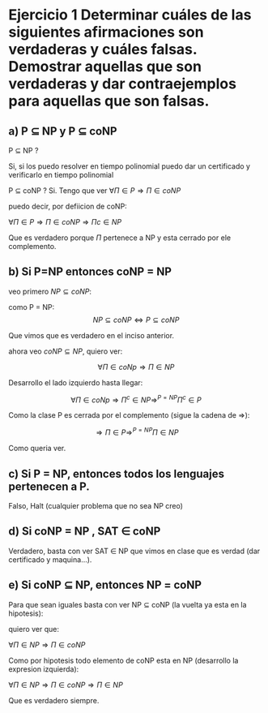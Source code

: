 # Ejercicio 1 Determinar cuáles de las siguientes afirmaciones son verdaderas y cuáles falsas. Demostrar aquellas que son verdaderas y dar contraejemplos para aquellas que son falsas.

## a) P $\subseteq$ NP y P $\subseteq$ coNP

P $\subseteq$ NP ?

Si, si los puedo resolver en tiempo polinomial puedo dar un certificado y verificarlo en tiempo polinomial 

P $\subseteq$ coNP ?
Si. Tengo que ver $\forall \Pi \in P \Rightarrow \Pi \in coNP$

puedo decir, por defiicion de coNP:

$\forall \Pi \in P \Rightarrow \Pi \in coNP \Rightarrow \Pi{c} \in NP$

Que es verdadero porque $\Pi$ pertenece a NP y esta cerrado por ele complemento.

## b) Si P=NP entonces coNP = NP

veo primero $NP \subseteq coNP$:

como P = NP:
$$NP \subseteq coNP \iff P \subseteq coNP$$

Que vimos que es verdadero en el inciso anterior.

ahora veo $coNP \subseteq NP$, quiero ver:

$$\forall \Pi \in coNp \Rightarrow \Pi \in NP$$

Desarrollo el lado izquierdo hasta llegar:

$$\forall \Pi \in coNp \Rightarrow \Pi^{c} \in NP \Rightarrow^{P=NP} \Pi^{c} \in P$$

Como la clase P es cerrada por el complemento (sigue la cadena de $\Rightarrow$):

$$\Rightarrow \Pi \in P \Rightarrow^{P=NP} \Pi \in NP$$

Como queria ver.


## c) Si P = NP, entonces todos los lenguajes pertenecen a P.

Falso, Halt (cualquier problema que no sea NP creo)

## d) Si coNP = NP , SAT $\in$ coNP

Verdadero, basta con ver SAT $\in$ NP que vimos en clase que es verdad (dar certificado y maquina...).

## e) Si coNP $\subseteq$ NP, entonces NP = coNP

Para que sean iguales basta con ver NP $\subseteq$ coNP (la vuelta ya esta en la hipotesis):

quiero ver que:

$\forall \Pi \in NP \Rightarrow \Pi \in coNP$

Como por hipotesis todo elemento de coNP esta en NP (desarrollo la expresion izquierda):

$\forall \Pi \in NP \Rightarrow \Pi \in coNP \Rightarrow \Pi \in NP$

Que es verdadero siempre.

